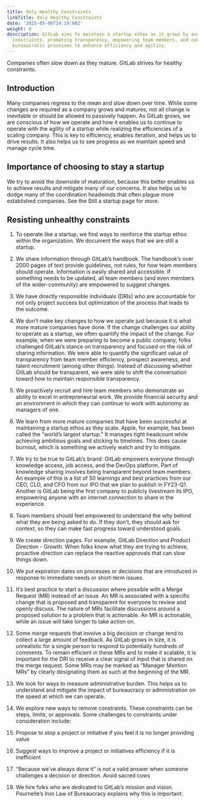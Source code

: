 ```yaml
---
title: Only Healthy Constraints
linkTitle: Only Healthy Constraints
date: '2025-05-06T14:19:00Z'
weight: 0
description: GitLab aims to maintain a startup ethos as it grows by avoiding unhealthy
  constraints, promoting transparency, empowering team members, and continuously challenging
  bureaucratic processes to enhance efficiency and agility.
---
```



<!-- Unsupported block type: image -->

Companies often slow down as they mature. GitLab strives for healthy constraints.

## Introduction

Many companies regress to the mean and slow down over time. While some changes are required as a company grows and matures, not all change is inevitable or should be allowed to passively happen. As GitLab grows, we are conscious of how we operate and how it enables us to continue to operate with the agility of a startup while realizing the efficiencies of a scaling company. This is key to efficiency, enables iteration, and helps us to drive results. It also helps us to see progress as we maintain speed and manage cycle time.

## Importance of choosing to stay a startup

We try to avoid the downside of maturation, because this better enables us to achieve results and mitigate many of our concerns. It also helps us to dodge many of the coordination headwinds that often plague more established companies. See the Still a startup page for more.

## Resisting unhealthy constraints

1. To operate like a startup, we find ways to reinforce the startup ethos within the organization. We document the ways that we are still a startup.

1. We share information through GitLab’s handbook. The handbook’s over 2000 pages of text provide guidelines, not rules, for how team members should operate. Information is easily shared and accessible. If something needs to be updated, all team members (and even members of the wider-community) are empowered to suggest changes.

1. We have directly responsible individuals (DRIs) who are accountable for not only project success but optimization of the process that leads to the outcome.

1. We don’t make key changes to how we operate just because it is what more mature companies have done. If the change challenges our ability to operate as a startup, we often quantify the impact of the change. For example, when we were preparing to become a public company, folks challenged GitLab’s stance on transparency and focused on the risk of sharing information. We were able to quantify the significant value of transparency from team member efficiency, prospect awareness, and talent recruitment (among other things). Instead of discussing whether GitLab should be transparent, we were able to shift the conversation toward how to maintain responsible transparency.

1. We proactively recruit and hire team members who demonstrate an ability to excel in entrepreneurial work. We provide financial security and an environment in which they can continue to work with autonomy as managers of one.

1. We learn from more mature companies that have been successful at maintaining a startup ethos as they scale. Apple, for example, has been called the “world’s largest startup.” It manages tight headcount while achieving ambitious goals and sticking to timelines. This does cause burnout, which is something we actively watch and try to mitigate.

1. We try to be true to GitLab’s brand: GitLab empowers everyone through knowledge access, job access, and the DevOps platform. Part of knowledge sharing involves being transparent beyond team members. An example of this is a list of 50 learnings and best practices from our CEO, CLO, and CFO from our IPO that we plan to publish in FY23-Q1. Another is GitLab being the first company to publicly livestream its IPO, empowering anyone with an internet connection to share in the experience.

1. Team members should feel empowered to understand the why behind what they are being asked to do. If they don’t, they should ask for context, so they can make fast progress toward understood goals.

1. We create direction pages. For example, GitLab Direction and Product Direction - Growth. When folks know what they are trying to achieve, proactive direction can replace the reactive approvals that can slow things down.

1. We put expiration dates on processes or decisions that are introduced in response to immediate needs or short-term issues.

1. It’s best practice to start a discussion where possible with a Merge Request (MR) instead of an issue. An MR is associated with a specific change that is proposed and transparent for everyone to review and openly discuss. The nature of MRs facilitate discussions around a proposed solution to a problem that is actionable. An MR is actionable, while an issue will take longer to take action on.

1. Some merge requests that involve a big decision or change tend to collect a large amount of feedback. As GitLab grows in size, it is unrealistic for a single person to respond to potentially hundreds of comments. To remain efficient in these MRs and to make it scalable, it is important for the DRI to receive a clear signal of input that is shared on the merge request. Some MRs may be marked as “Manager Mention MRs” by clearly designating them as such at the beginning of the MR.

1. We look for ways to measure administrative burden. This helps us to understand and mitigate the impact of bureaucracy or administration on the speed at which we can operate.

1. We explore new ways to remove constraints. These constraints can be steps, limits, or approvals. Some challenges to constraints under consideration include: 

1. Propose to stop a project or initiative if you feel it is no longer providing value

1. Suggest ways to improve a project or initiatives efficiency if it is inefficient

1. “Because we’ve always done it” is not a valid answer when someone challenges a decision or direction. Avoid sacred cows

1. We hire folks who are dedicated to GitLab’s mission and vision. Pournelle’s Iron Law of Bureaucracy explains why this is important:

> 